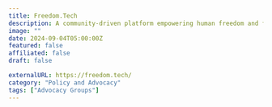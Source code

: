 ```yaml
---
title: Freedom.Tech
description: A community-driven platform empowering human freedom and flourishing through open-source and privacy-preserving technologies globally.
image: ""
date: 2024-09-04T05:00:00Z
featured: false
affiliated: false
draft: false

externalURL: https://freedom.tech/
category: "Policy and Advocacy"
tags: ["Advocacy Groups"]
---
```

